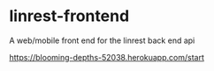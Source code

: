 # linrest-frontend

A web/mobile front end for the linrest back end api

https://blooming-depths-52038.herokuapp.com/start
